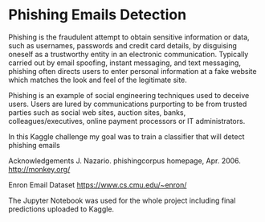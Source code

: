 # Phishing Emails Detection
Phishing is the fraudulent attempt to obtain sensitive information or data, such as usernames, passwords and credit card details, by disguising oneself as a trustworthy entity in an electronic communication. Typically carried out by email spoofing, instant messaging, and text messaging, phishing often directs users to enter personal information at a fake website which matches the look and feel of the legitimate site.

Phishing is an example of social engineering techniques used to deceive users. Users are lured by communications purporting to be from trusted parties such as social web sites, auction sites, banks, colleagues/executives, online payment processors or IT administrators.

In this Kaggle challenge my goal was to train a classifier that will detect phishing emails

Acknowledgements
J. Nazario. phishingcorpus homepage, Apr. 2006. http://monkey.org/

Enron Email Dataset https://www.cs.cmu.edu/~enron/


The Jupyter Notebook was used for the whole project including final predictions uploaded to Kaggle. 
